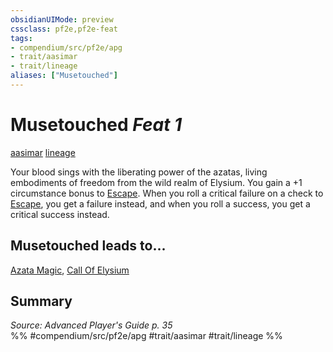 ```yaml
---
obsidianUIMode: preview
cssclass: pf2e,pf2e-feat
tags:
- compendium/src/pf2e/apg
- trait/aasimar
- trait/lineage
aliases: ["Musetouched"]
---
```

# Musetouched  *Feat 1*  
[aasimar](aasimar-apg.md "Aasimar Ancestry & Heritage Trait")  [lineage](lineage-apg.md "Lineage  Trait")  


Your blood sings with the liberating power of the azatas, living embodiments of freedom from the wild realm of Elysium. You gain a +1 circumstance bonus to [Escape](escape.md). When you roll a critical failure on a check to [Escape](escape.md), you get a failure instead, and when you roll a success, you get a critical success instead.

## Musetouched leads to...

[Azata Magic](azata-magic-apg.md), [Call Of Elysium](call-of-elysium-loag.md)

## Summary

*Source: Advanced Player's Guide p. 35*  
%% #compendium/src/pf2e/apg #trait/aasimar #trait/lineage %%
